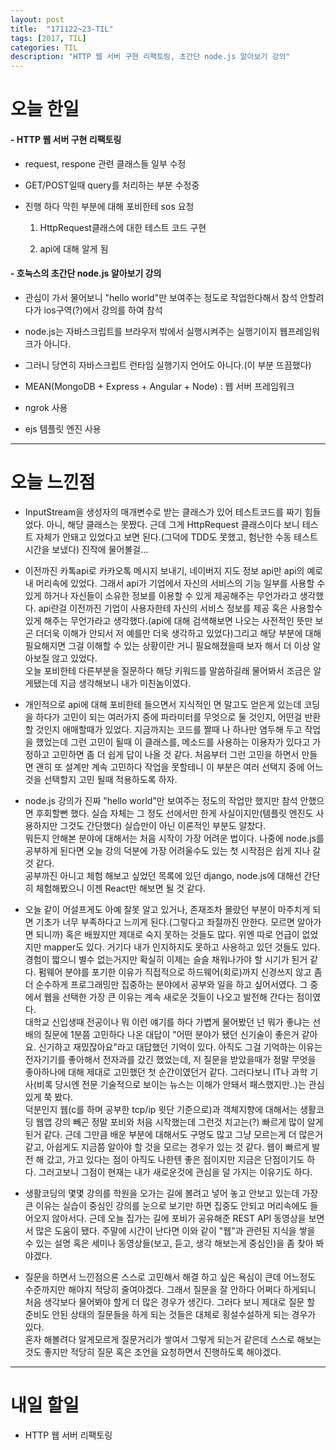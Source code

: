 ```yaml
---
layout: post
title:  "171122~23-TIL"
tags: [2017, TIL]
categories: TIL
description: "HTTP 웹 서버 구현 리팩토링, 초간단 node.js 알아보기 강의"
---
```


오늘 한일
========

#### - HTTP 웹 서버 구현 리팩토링  
  - request, respone 관련 클래스들 일부 수정  

  - GET/POST일때 query를 처리하는 부분 수정중  

  - 진행 하다 막힌 부분에 대해 포비한테 sos 요청  
    1. HttpRequest클래스에 대한 테스트 코드 구현  

    2. api에 대해 알게 됨  

#### - 호눅스의 초간단 node.js 알아보기 강의  
  - 관심이 가서 물어보니 "hello world"만 보여주는 정도로 작업한다해서 참석 안할려다가 ios구역(?)에서 강의를 하여 참석  

  - node.js는 자바스크립트를 브라우저 밖에서 실행시켜주는 실행기이지 웹프레임워크가 아니다.

  - 그러니 당연히 자바스크립트 런타임 실행기지 언어도 아니다.(이 부분 뜨끔했다)  

  - MEAN(MongoDB + Express + Angular + Node) : 웹 서버 프레임워크  

  - ngrok 사용  

  - ejs 템플릿 엔진 사용  

---

오늘 느낀점
==========

- InputStream을 생성자의 매개변수로 받는 클래스가 있어 테스트코드를 짜기 힘들었다. 아니, 해당 클래스는 못짰다. 근데 그게 HttpRequest 클래스이다 보니 테스트 자체가 안돼고 있었다고 보면 된다.(그덕에 TDD도 못했고, 험난한 수동 테스트시간을 보냈다) 진작에 물어볼걸...  

- 이전까진 카톡api로 카카오톡 메시지 보내기, 네이버지 지도 정보 api만 api의 예로 내 머리속에 있었다. 그래서 api가 기업에서 자신의 서비스의 기능 일부를 사용할 수 있게 하거나 자신들이 소유한 정보를 이용할 수 있게 제공해주는 무언가라고 생각했다.
api란걸 이전까진 기업이 사용자한테 자신의 서비스 정보를 제공 혹은 사용할수 있게 해주는 무언가라고 생각했다.(api에 대해 검색해보면 나오는 사전적인 뜻만 보곤 더더욱 이해가 안되서 저 예를만 더욱 생각하고 있었다)그리고 해당 부분에 대해 필요해지면 그걸 이해할 수 있는 상황이란 거니 필요해졌을때 보자 해서 더 이상 알아보질 않고 있었다.  
오늘 포비한테 다른부분을 질문하다 해당 키워드를 말씀하길래 물어봐서 조금은 알게됐는데 지금 생각해보니 내가 미친놈이였다.  

- 개인적으로 api에 대해 포비한테 들으면서 지식적인 면 말고도 얻은게 있는데 코딩을 하다가 고민이 되는 여러가지 중에 파라미터를 무엇으로 둘 것인지, 어떤걸 반환 할 것인지 애매할때가 있었다. 지금까지는 코드를 짤때 나 하나만 염두해 두고 작업을 했었는데 그런 고민이 될때 이 클래스를, 메소드를 사용하는 이용자가 있다고 가정하고 고민하면 좀 더 쉽게 답이 나올 것 같다. 처음부터 그런 고민을 하면서 만들면 괜히 또 설계만 계속 고민하다 작업을 못할테니 이 부분은 여러 선택지 중에 어느것을 선택할지 고민 될때 적용하도록 하자.  

- node.js 강의가 진짜 "hello world"만 보여주는 정도의 작업만 했지만 참석 안했으면 후회할뻔 했다. 실습 자체는 그 정도 선에서만 한게 사실이지만(템플릿 엔진도 사용하지만 그것도 간단했다) 실습만이 아닌 이론적인 부분도 알찼다.  
뭐든지 안해본 분야에 대해서는 처음 시작이 가장 어려운 법이다. 나중에 node.js를 공부하게 된다면 오늘 강의 덕분에 가장 어려울수도 있는 첫 시작점은 쉽게 지나 갈 것 같다.  
공부까진 아니고 체험 해보고 싶었던 목록에 있던 django, node.js에 대해선 간단히 체험해봤으니 이젠 React만 해보면 될 것 같다.  

- 오늘 같이 어설프게도 아예 잘못 알고 있거나, 존재조차 몰랐던 부분이 마주치게 되면 기초가 너무 부족하다고 느끼게 된다.(그렇다고 좌절까진 안한다. 모르면 알아가면 되니까) 혹은 배웠지만 제대로 숙지 못하는 것들도 많다. 위엔 따로 언급이 없었지만 mapper도 있다. 거기다 내가 인지하지도 못하고 사용하고 있던 것들도 있다. 경험이 짧으니 별수 없는거지만 확실히 이제는 슬슬 채워나가야 할 시기가 된거 같다. 펌웨어 분야를 포기한 이유가 직접적으로 하드웨어(회로)까지 신경쓰지 않고 좀더 순수하게 프로그래밍만 집중하는 분야에서 공부와 일을 하고 싶어서였다. 그 중에서 웹을 선택한 가장 큰 이유는 계속 새로운 것들이 나오고 발전해 간다는 점이였다.  
대학교 신입생때 전공이나 뭐 이런 얘기를 하다 가볍게 물어봤던 넌 뭐가 좋냐는 선배의 질문에 1분쯤 고민하다 나온 대답이 "어떤 분야가 됐던 신기술이 좋은거 같아요. 신기하고 재밌잖아요"라고 대답했던 기억이 있다. 아직도 그걸 기억하는 이유는 전자기기를 좋아해서 전자과를 갔긴 했었는데, 저 질문을 받았을때가 정말 무엇을 좋아하나에 대해 제대로 고민했던 첫 순간이였던거 같다. 그러다보니 IT나 과학 기사(비록 당시엔 전문 기술적으로 보이는 뉴스는 이해가 안돼서 패스했지만..)는 관심있게 쭉 봤다.  
덕분인지 웹(c를 하며 공부한 tcp/ip 윗단 기준으로)과 객체지향에 대해서는 생활코딩 웹앱 강의 빼곤 정말 포비와 처음 시작했는데 그런것 치고는(?) 빠르게 많이 알게된거 같다. 근데 그만큼 배운 부분에 대해서도 구멍도 많고 그냥 모르는게 더 많은거 같고, 아쉽게도 지금쯤 알아야 할 것을 모르는 경우가 있는 것 같다. 웹이 빠르게 발전 해 갔고, 가고 있다는 점이 아직도 나한텐 좋은 점이지만 지금은 단점이기도 하다. 그러고보니 그점이 현재는 내가 새로운것에 관심을 덜 가지는 이유기도 하다.  

- 생활코딩의 몇몇 강의를 학원을 오가는 길에 볼려고 넣어 놓고 안보고 있는데 가장 큰 이유는 실습이 중심인 강의를 눈으로 보기만 하면 집중도 안되고 머리속에도 들어오지 않아서다. 근데 오늘 집가는 길에 포비가 공유해준 REST API 동영상을 보면서 많은 도움이 됐다. 주말에 시간이 난다면 이와 같이 "웹"과 관련된 지식을 쌓을 수 있는 설명 혹은 세미나 동영상들(보고, 듣고, 생각 해보는게 중심인)을 좀 찾아 봐야겠다.  

- 질문을 하면서 느낀점으론 스스로 고민해서 해결 하고 싶은 욕심이 큰데 어느정도 수준까지만 해야지 적당히 줄여야겠다. 그래서 질문을 잘 안하다 어쩌다 하게되니 처음 생각보다 물어봐야 할게 더 많은 경우가 생긴다. 그러다 보니 제대로 질문 할 준비도 안된 상태의 질문들을 하게 되는 것들은 대체로 횡설수설하게 되는 경우가 있다.   
혼자 해볼려다 알게모르게 질문거리가 쌓여서 그렇게 되는거 같은데 스스로 해보는것도 좋지만 적당히 질문 혹은 조언을 요청하면서 진행하도록 해야겠다.  

---

내일 할일
=========

- HTTP 웹 서버 리팩토링
